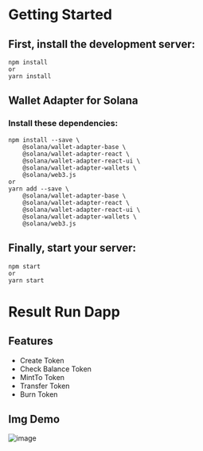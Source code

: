 # Getting Started
## First, install the development server:
```
npm install
or
yarn install
```

## Wallet Adapter for Solana
### Install these dependencies:
```
npm install --save \
    @solana/wallet-adapter-base \
    @solana/wallet-adapter-react \
    @solana/wallet-adapter-react-ui \
    @solana/wallet-adapter-wallets \
    @solana/web3.js 
or
yarn add --save \
    @solana/wallet-adapter-base \
    @solana/wallet-adapter-react \
    @solana/wallet-adapter-react-ui \
    @solana/wallet-adapter-wallets \
    @solana/web3.js 
```	
## Finally, start your server: 
```
npm start
or
yarn start
```

# Result Run Dapp
## Features
- Create Token
- Check Balance Token
- MintTo Token
- Transfer Token
- Burn Token
## Img Demo
![image](https://github.com/HoangNhatQuan/solana-spl-token/assets/98334389/131c1445-d089-4218-8bf5-2ef6f6730843)


